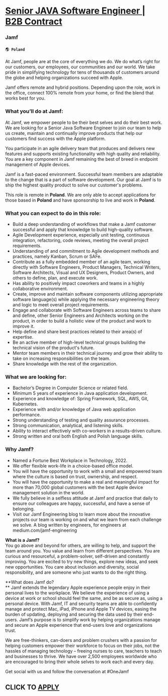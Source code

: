# [Senior JAVA Software Engineer | B2B Contract](https://www.remotewlb.com/apply/senior-java-software-engineer-b2b-contract-80327)  
### Jamf  
#### `🌎 Poland`  

At Jamf, people are at the core of everything we do. We do what’s right for our customers, our employees, our communities and our world. We take pride in simplifying technology for tens of thousands of customers around the globe and helping organizations succeed with Apple.

Jamf offers remote and hybrid positions. Depending upon the role, work in the office, connect 100% remote from your home, or find the blend that works best for you.

### What you’ll do at Jamf:

At Jamf, we empower people to be their best selves and do their best work. We are looking for a Senior Java Software Engineer to join our team to help us create, maintain and continually improve products that help our customers find success with the Apple platform.

You participate in an agile delivery team that produces and delivers new features and supports existing functionality with high quality and reliability. You are a key component in Jamf remaining the best of breed in endpoint management of Apple devices.

Jamf is a fast-paced environment. Successful team members are adaptable to the change that is a part of software development. Our goal at Jamf is to ship the highest quality product to solve our customer's problems.

This role is remote in **Poland**. We are only able to accept applications for those based in **Poland** and have sponsorship to live and work in **Poland**.

### What you can expect to do in this role:

  * Build a deep understanding of workflows that make a Jamf customer successful and apply that knowledge to build high-quality software.
  * Agile Development experience, especially unit testing, continuous integration, refactoring, code reviews, meeting the overall project requirements.
  * Understanding of and commitment to Agile development methods and practices, namely Kanban, Scrum or SAFe.
  * Contribute as a fully embedded member of an agile team, working directly with Software Engineers, Product Managers, Technical Writers, Software Architects, Visual and UX Designers, Product Owners, and others to define, plan, and execute work.
  * Has ability to positively impact coworkers and teams in a highly collaborative environment.
  * Create, improve and maintain software components utilizing appropriate software language(s) while applying the necessary engineering theory and logic to meet overall project requirements.
  * Engage and collaborate with Software Engineers across teams to share and define, other Senior Engineers and Architects working on the product, in order to build a holistic view of the product and work to improve it.
  * Help define and share best practices related to their area(s) of expertise.
  * Be an active member of high-level technical groups building the technical vision of the product's future.
  * Mentor team members in their technical journey and grow their ability to take on increasing responsibilities on the team.
  * Share knowledge with the rest of the organization. 

### What we are looking for:

  * Bachelor’s Degree in Computer Science or related field. 
  * Minimum 5 years of experience in Java application development. 
  * Experience and knowledge of: Spring Framework, SQL, AWS, Git, Kubernetes.
  * Experience with and/or knowledge of Java web application performance.
  * Strong understanding of testing and quality assurance processes.
  * Strong communication, analytical, and listening skills.
  * Ability to interact effectively with co-workers in a results-driven culture.
  * Strong written and oral both English and Polish language skills. 

### Why Jamf?

  * Named a Fortune Best Workplace in Technology, 2022. 
  * We offer flexible work-life in a choice-based office model. 
  * You will have the opportunity to work with a small and empowered team where the culture is based on trust, ownership, and respect.
  * You will have the opportunity to make a real and meaningful impact for more than 70,000 global customers with the best Apple device management solution in the world.
  * We fully believe in a selfless attitude at Jamf and practice that daily to ensure our colleagues are happy, successful, and have a sense of belonging.
  * Visit our Jamf Engineering blog to learn more about the innovative projects our team is working on and what we learn from each challenge we solve. A blog written by engineers, for engineers at medium.com/jamf-engineering 

**What is a Jamf?**  
You go above and beyond for others, are willing to help, and support the team around you. You value and learn from different perspectives. You are curious and resourceful, a problem-solver, self-driven and constantly improving. You are excited to try new things, explore new ideas, and seek new opportunities. You care about inclusion and diversity, social responsibility, and are someone who just wants to do the right thing.  
  
 **What does Jamf do?  
** Jamf extends the legendary Apple experience people enjoy in their personal lives to the workplace. We believe the experience of using a device at work or school should feel the same, and be as secure as, using a personal device. With Jamf, IT and security teams are able to confidently manage and protect Mac, iPad, iPhone and Apple TV devices, easing the burden of updating, deploying and securing the data used by their end-users. Jamf’s purpose is to simplify work by helping organizations manage and secure an Apple experience that end-users love and organizations trust.

We are free-thinkers, can-doers and problem crushers with a passion for helping customers empower their workforce to focus on their jobs, not the hassles of managing technology – freeing nurses to care, teachers to teach and businesses to thrive. We have over 2,500 employees worldwide who are encouraged to bring their whole selves to work each and every day.

Get social with us and follow the conversation at #OneJamf

  
## CLICK TO [APPLY](https://www.remotewlb.com/apply/senior-java-software-engineer-b2b-contract-80327)

